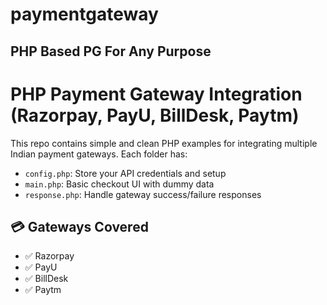 # paymentgateway
PHP Based PG For Any Purpose
---

# PHP Payment Gateway Integration (Razorpay, PayU, BillDesk, Paytm)

This repo contains simple and clean PHP examples for integrating multiple Indian payment gateways. Each folder has:
- `config.php`: Store your API credentials and setup
- `main.php`: Basic checkout UI with dummy data
- `response.php`: Handle gateway success/failure responses

## 💳 Gateways Covered

- ✅ Razorpay
- ✅ PayU
- ✅ BillDesk
- ✅ Paytm
